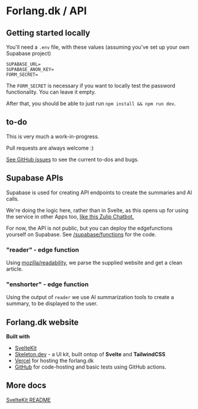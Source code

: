 # Forlang.dk / API

## Getting started locally

You'll need a `.env` file, with these values (assuming you've set up your own Supabase project)

```
SUPABASE_URL=
SUPABASE_ANON_KEY=
FORM_SECRET=
```

The `FORM_SECRET` is necessary if you want to locally test the password functionality.
You can leave it empty.

After that, you should be able to just run `npm install && npm run dev`.

## to-do

This is very much a work-in-progress.

Pull requests are always welcome :)

[See GitHub issues](https://github.com/rasben/forlang/issues) to see the current to-dos and bugs.

## Supabase APIs

Supabase is used for creating API endpoints to create the summaries and AI calls.

We're doing the logic here, rather than in Svelte, as this opens up for using the service in other Apps too, [like this Zulip Chatbot.](https://github.com/rasben/openai-zulip/blob/main/supabase/functions/readerbot/index.ts)

For now, the API is not public, but you can deploy the edgefunctions yourself on Supabase. See [/supabase/functions](/supabase/functions) for the code.

### "reader" - edge function

Using [mozilla/readability](https://github.com/mozilla/readability), we parse the supplied website and get a clean article.

### "enshorter" - edge function

Using the output of `reader` we use AI summarization tools to create a summary, to be displayed to the user.

## Forlang.dk website

**Built with**

- [SvelteKit](https://kit.svelte.dev/)
- [Skeleton.dev](https://www.skeleton.dev/) - a UI kit, built ontop of **Svelte** and **TailwindCSS**
- [Vercel](https://vercel.com/) for hosting the forlang.dk
- [GitHub](https://media2.giphy.com/media/Ui84ztoe6yVEBZhvnt/giphy.gif?cid=ecf05e475p8dpoklcvda1achqi76fs34sflfzaokidp7eryp&rid=giphy.gif&ct=g) for code-hosting and basic tests using GitHub actions.

## More docs

[SvelteKit README](SVELTE-README.md)
